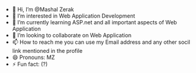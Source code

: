 - 👋 Hi, I’m @Mashal Zerak
- 👀 I’m interested in Web Application Development 
- 🌱 I’m currently learning ASP.net and all important aspects of Web Application
- 💞️ I’m looking to collaborate on Web Application 
- 📫 How to reach me you can use my Email address and any other socil link mentioned in the profile
- 😄 Pronouns: MZ
- ⚡ Fun fact: (?)

<!---
Mz505/Mz505 is a ✨ special ✨ repository because its `README.md` (this file) appears on your GitHub profile.
You can click the Preview link to take a look at your changes.
--->
